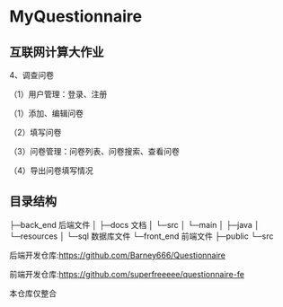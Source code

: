 # MyQuestionnaire

## 互联网计算大作业

4、调查问卷

（1）用户管理：登录、注册

（1）添加、编辑问卷

（2）填写问卷

（3）问卷管理：问卷列表、问卷搜索、查看问卷

（4）导出问卷填写情况

## 目录结构

├─back_end  后端文件
│  ├─docs 文档
│  └─src
│      └─main
│          ├─java
│          └─resources
│              └─sql 数据库文件
└─front_end  前端文件
    ├─public
    └─src

后端开发仓库:https://github.com/Barney666/Questionnaire

前端开发仓库:https://github.com/superfreeeee/questionnaire-fe

本仓库仅整合